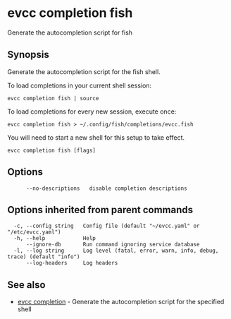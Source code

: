 # evcc completion fish

Generate the autocompletion script for fish

## Synopsis

Generate the autocompletion script for the fish shell.

To load completions in your current shell session:

```
evcc completion fish | source
```

To load completions for every new session, execute once:

```
evcc completion fish > ~/.config/fish/completions/evcc.fish
```

You will need to start a new shell for this setup to take effect.


```
evcc completion fish [flags]
```

## Options

```
      --no-descriptions   disable completion descriptions
```

## Options inherited from parent commands

```
  -c, --config string   Config file (default "~/evcc.yaml" or "/etc/evcc.yaml")
  -h, --help            Help
      --ignore-db       Run command ignoring service database
  -l, --log string      Log level (fatal, error, warn, info, debug, trace) (default "info")
      --log-headers     Log headers
```

## See also

* [evcc completion](evcc_completion.md)	 - Generate the autocompletion script for the specified shell


